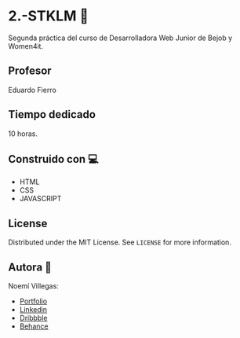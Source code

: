 # 2.-STKLM 📄

Segunda práctica del curso de Desarrolladora Web Junior de Bejob y Women4it.

## Profesor

Eduardo Fierro


## Tiempo dedicado

10 horas.

## Construido con 💻

* HTML
* CSS
* JAVASCRIPT

## License

Distributed under the MIT License. See `LICENSE` for more information.


## Autora 👩

Noemí Villegas:
* [Portfolio](https://noemivillegascalonge.com/)
* [Linkedin](https://www.linkedin.com/in/noemi-villegas-calonge/)
* [Dribbble](https://dribbble.com/NOEMI_BD)
* [Behance](https://www.behance.net/noemvillega)
